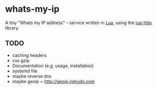 # whats-my-ip

A tiny "Whats my IP address" - service written in [Lua](https://lua.org/), using the [lua-http](https://github.com/daurnimator/lua-http) library.

## TODO

* caching headers
* css gzip
* Documentation (e.g. usage, installation)
* systemd file
* maybe reverse dns
* maybe geoip = http://geoip.nekudo.com